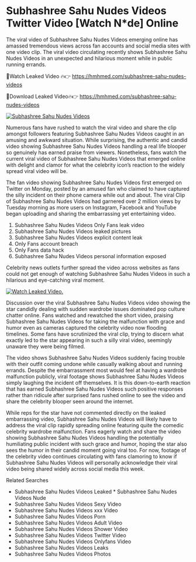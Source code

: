 ﻿# Subhashree Sahu Nudes Videos Twitter Video [Watch N*de] Online

The viral video of ﻿Subhashree Sahu Nudes Videos emerging online has amassed tremendous views across fan accounts and social media sites with one video clip. The viral video circulating recently shows ﻿Subhashree Sahu Nudes Videos in an unexpected and hilarious moment while in public running errands. 

🔴Watch Leaked Video 🔥👉  https://hmhmed.com/subhashree-sahu-nudes-videos 

🔴Download Leaked Video🔥👉  https://hmhmed.com/subhashree-sahu-nudes-videos 

[![Subhashree Sahu Nudes Videos](https://i.imgur.com/dJHk4Zq.gif)](https://hmhmed.com/subhashree-sahu-nudes-videos)

Numerous fans have rushed to watch the viral video and share the clip amongst followers featuring ﻿Subhashree Sahu Nudes Videos caught in an amusing and awkward situation. While surprising, the authentic and candid video showing ﻿Subhashree Sahu Nudes Videos handling a real life blooper so genuinely has earned praise from viewers. Nonetheless, fans watch the current viral video of ﻿Subhashree Sahu Nudes Videos that emerged online with delight and clamor for what the celebrity icon’s reaction to the widely spread viral video will be.

The fan video showing ﻿Subhashree Sahu Nudes Videos first emerged on Twitter on Monday, posted by an amused fan who claimed to have captured the silly incident on their phone camera while out and about. The viral Clip of ﻿Subhashree Sahu Nudes Videos had garnered over 2 million views by Tuesday morning as more users on Instagram, Facebook and YouTube began uploading and sharing the embarrassing yet entertaining video. 

1. ﻿Subhashree Sahu Nudes Videos Only Fans leak video
2. ﻿Subhashree Sahu Nudes Videos leaked pictures
3. ﻿Subhashree Sahu Nudes Videos explicit content leak
4. Only Fans account breach
5. Only Fans data hack
6. ﻿Subhashree Sahu Nudes Videos personal information exposed

Celebrity news outlets further spread the video across websites as fans could not get enough of watching ﻿Subhashree Sahu Nudes Videos in such a hilarious and eye-catching viral moment. 

[![Watch Leaked Video.](https://miro.medium.com/v2/resize:fit:828/format:webp/1*cilzJN44JGOrTw9NJCrNHA.gif "Watch Leaked Video")](https://hmhmed.com/subhashree-sahu-nudes-videos)

Discussion over the viral ﻿Subhashree Sahu Nudes Videos video showing the star candidly dealing with sudden wardrobe issues dominated pop culture chatter online. Fans watched and rewatched the short video, praising ﻿Subhashree Sahu Nudes Videos for taking the malfunction with grace and humor even as cameras captured the celebrity video now flooding timelines. Some fans have scrutinized the viral clip, trying to discern what exactly led to the star appearing in such a silly viral video, seemingly unaware they were being filmed.

The video shows ﻿Subhashree Sahu Nudes Videos suddenly facing trouble with their outfit coming undone while casually walking about and running errands. Despite the embarrassment most would feel at having a wardrobe malfunction publicly, viral footage shows ﻿Subhashree Sahu Nudes Videos simply laughing the incident off themselves. It is this down-to-earth reaction that has earned ﻿Subhashree Sahu Nudes Videos such positive responses rather than ridicule after surprised fans rushed online to see the video and share the celebrity blooper seen around the internet.  

While reps for the star have not commented directly on the leaked embarrassing video, ﻿Subhashree Sahu Nudes Videos will likely have to address the viral clip rapidly spreading online featuring quite the comedic celebrity wardrobe malfunction. Fans eagerly watch and share the video showing ﻿Subhashree Sahu Nudes Videos handling the potentially humiliating public incident with such grace and humor, hoping the star also sees the humor in their candid moment going viral too. For now, footage of the celebrity video continues circulating with fans clamoring to know if ﻿Subhashree Sahu Nudes Videos will personally acknowledge their viral video being shared widely across social media this week.

Related Searches
* ﻿Subhashree Sahu Nudes Videos Leaked
﻿* Subhashree Sahu Nudes Videos Nude
* ﻿Subhashree Sahu Nudes Videos Sexy Video
* ﻿Subhashree Sahu Nudes Videos xxx Video
* ﻿Subhashree Sahu Nudes Videos Porn
* ﻿Subhashree Sahu Nudes Videos Adult Video
* ﻿Subhashree Sahu Nudes Videos Shower Video
* ﻿Subhashree Sahu Nudes Videos Twitter Video
* ﻿Subhashree Sahu Nudes Videos Onlyfans Video
* ﻿Subhashree Sahu Nudes Videos Leaks
* ﻿Subhashree Sahu Nudes Videos Photos